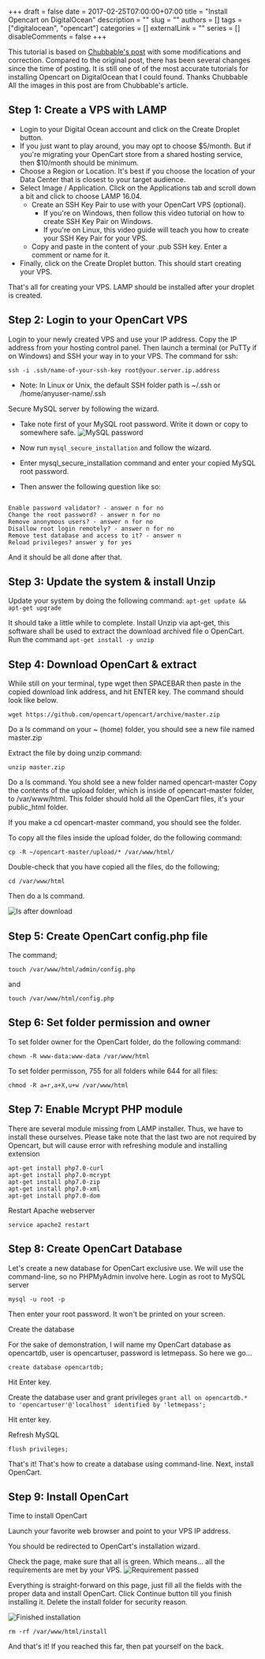 +++ 
draft = false
date = 2017-02-25T07:00:00+07:00
title = "Install Opencart on DigitalOcean"
description = ""
slug = ""
authors = []
tags = ["digitalocean", "opencart"]
categories = []
externalLink = ""
series = []
disableComments = false
+++

This tutorial is based on [Chubbable's post](https://chubbable.com/how-to-install-opencart-2-0-on-ubuntu-14-vps) with some modifications and correction. Compared to the original post, there has been several changes since the time of posting. It is still one of of the most accurate tutorials for installing Opencart on DigitalOcean that I could found. Thanks Chubbable
All the images in this post are from Chubbable's article.

## Step 1: Create a VPS with LAMP
- Login to your Digital Ocean account and click on the Create Droplet button.
- If you just want to play around, you may opt to choose $5/month. But if you're migrating your OpenCart store from a shared hosting service, then $10/month should be minimum.
- Choose a Region or Location. It's best if you choose the location of your Data Center that is closest to your target audience.
- Select Image / Application. Click on the Applications tab and scroll down a bit and click to choose LAMP 16.04.
    - Create an SSH Key Pair to use with your OpenCart VPS (optional).
        - If you're on Windows, then follow this video tutorial on how to create SSH Key Pair on Windows.
        - If you're on Linux, this video guide will teach you how to create your SSH Key Pair for your VPS.
    - Copy and paste in the content of your .pub SSH key. Enter a comment or name for it.
- Finally, click on the Create Droplet button. This should start creating your VPS.

That's all for creating your VPS. LAMP should be installed after your droplet is created.
## Step 2: Login to your OpenCart VPS
Login to your newly created VPS and use your IP address. Copy the IP address from your hosting control panel. Then launch a terminal (or PuTTy if on Windows) and SSH your way in to your VPS.
The command for ssh:

`ssh -i .ssh/name-of-your-ssh-key root@your.server.ip.address`

- Note: In Linux or Unix, the default SSH folder path is ~/.ssh or /home/anyuser-name/.ssh

Secure MySQL server by following the wizard.
- Take note first of your MySQL root password. Write it down or copy to somewhere safe.
![MySQL password](/assets/install-opencart-on-digitalocean/mysql-password.png)

- Now run `mysql_secure_installation` and follow the wizard.
- Enter mysql_secure_installation command and enter your copied MySQL root password.
- Then answer the following question like so:
```

Enable password validator? - answer n for no
Change the root password? - answer n for no
Remove anonymous users? - answer n for no
Disallow root login remotely? - answer n for no
Remove test database and access to it? - answer n
Reload privileges? answer y for yes
```
And it should be all done after that.
## Step 3: Update the system & install Unzip
Update your system by doing the following command: `apt-get update && apt-get upgrade`

It should take a little while to complete.
Install Unzip via apt-get, this software shall be used to extract the download archived file o OpenCart. Run the command
`apt-get install -y unzip`
## Step 4: Download OpenCart & extract
While still on your terminal, type wget then SPACEBAR then paste in the copied download link address, and hit ENTER key. The command should look like below.

`wget https://github.com/opencart/opencart/archive/master.zip`

Do a ls command on your ~ (home) folder, you should see a new file named master.zip

Extract the file by doing unzip command:

`unzip master.zip`

Do a ls command. You shold see a new folder named opencart-master
Copy the contents of the upload folder, which is inside of opencart-master folder, to /var/www/html. This folder should hold all the OpenCart files, it's your public_html folder.

If you make a cd opencart-master command, you should see the folder.

To copy all the files inside the upload folder, do the following command:

`cp -R ~/opencart-master/upload/* /var/www/html/`

Double-check that you have copied all the files, do the following;

`cd /var/www/html`

Then do a ls command.

![ls after download](/assets/install-opencart-on-digitalocean/ls-after-download.png)

## Step 5: Create OpenCart config.php file

The command;

`touch /var/www/html/admin/config.php`

and

`touch /var/www/html/config.php`

## Step 6: Set folder permission and owner

To set folder owner for the OpenCart folder, do the following command:

`chown -R www-data:www-data /var/www/html`

To set folder permisson, 755 for all folders while 644 for all files:

`chmod -R a=r,a+X,u+w /var/www/html`

## Step 7: Enable Mcrypt PHP module
There are several module missing from LAMP installer. Thus, we have to install these ourselves. Please take note that the last two are not required by Opencart, but will cause error with refreshing module and installing extension

```
apt-get install php7.0-curl  
apt-get install php7.0-mcrypt  
apt-get install php7.0-zip  
apt-get install php7.0-xml  
apt-get install php7.0-dom
```

Restart Apache webserver

`service apache2 restart`
## Step 8: Create OpenCart Database
Let's create a new database for OpenCart exclusive use. We will use the command-line, so no PHPMyAdmin involve here.
Login as root to MySQL server

`mysql -u root -p`

Then enter your root password. It won't be printed on your screen.

Create the database

For the sake of demonstration, I will name my OpenCart database as opencartdb, user is opencartuser, password is letmepass.
So here we go…

`create database opencartdb;`

Hit Enter key.

Create the database user and grant privileges
`grant all on opencartdb.* to 'opencartuser'@'localhost' identified by 'letmepass';`

Hit enter key.

Refresh MySQL

`flush privileges;`

That's it! That's how to create a database using command-line. Next, install OpenCart.
## Step 9: Install OpenCart
Time to install OpenCart

Launch your favorite web browser and point to your VPS IP address.

You should be redirected to OpenCart's installation wizard.

Check the page, make sure that all is green. Which means… all the requirements are met by your VPS.
![Requirement passed](/assets/install-opencart-on-digitalocean/requirement-passed.jpeg)

Everything is straight-forward on this page, just fill all the fields with the proper data and install OpenCart.
Click Continue button till you finish installing it.
Delete the install folder for security reason.

![Finished installation](/assets/install-opencart-on-digitalocean/finished-installation.png)

`rm -rf /var/www/html/install`

And that's it! If you reached this far, then pat yourself on the back.
